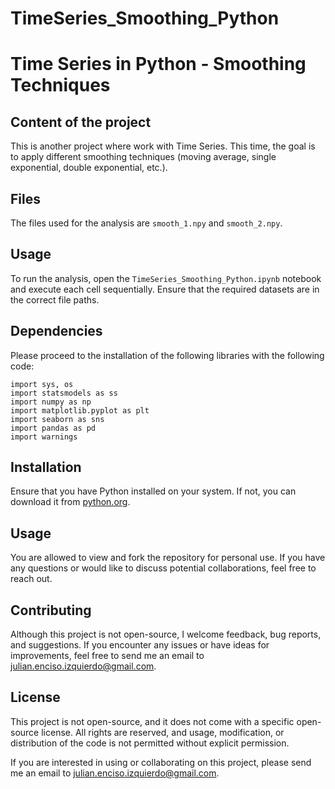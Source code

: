 # TimeSeries_Smoothing_Python

# Time Series in Python - Smoothing Techniques

## Content of the project
This is another project where work with Time Series. This time, the goal is to apply different smoothing techniques (moving average, single exponential, double exponential, etc.).


## Files
The files used for the analysis are `smooth_1.npy` and `smooth_2.npy`.


## Usage
To run the analysis, open the `TimeSeries_Smoothing_Python.ipynb` notebook and execute each cell sequentially. Ensure that the required datasets are in the correct file paths.


## Dependencies

Please proceed to the installation of the following libraries with the following code:

```
import sys, os
import statsmodels as ss
import numpy as np
import matplotlib.pyplot as plt
import seaborn as sns
import pandas as pd
import warnings
```

## Installation
Ensure that you have Python installed on your system. If not, you can download it from [python.org](https://www.python.org/downloads/).


## Usage
You are allowed to view and fork the repository for personal use. If you have any questions or would like to discuss potential collaborations, feel free to reach out.


## Contributing
Although this project is not open-source, I welcome feedback, bug reports, and suggestions. If you encounter any issues or have ideas for improvements, feel free to send me an email to julian.enciso.izquierdo@gmail.com.


## License
This project is not open-source, and it does not come with a specific open-source license. All rights are reserved, and usage, modification, or distribution of the code is not permitted without explicit permission.

If you are interested in using or collaborating on this project, please send me an email to julian.enciso.izquierdo@gmail.com.
